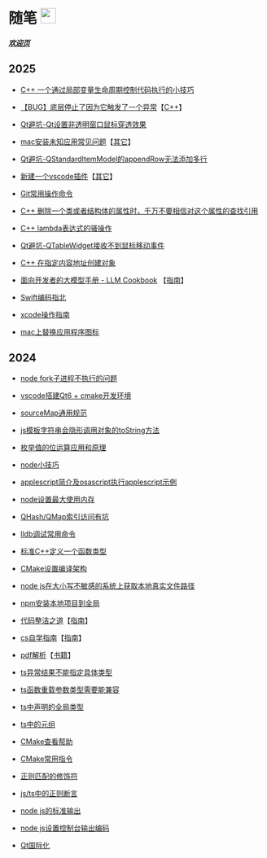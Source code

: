 # 随笔 <img src="static/avat.png" height="30px" width="30px">

##### [欢迎页]()

## 2025

* [C++ 一个通过局部变量生命周期控制代码执行的小技巧](Cpp/control_code_execution_by_local_var_life_cycle.md)

* [【BUG】底层停止了因为它触发了一个异常](Cpp/bug_exception.md)【[C++](Cpp/README.md)】

* [Qt避坑-Qt设置非透明窗口鼠标穿透效果](Qt/set_window_mouse_transparent.md)

* [mac安装未知应用常见问题](Other/mac_install_unknown_app.md)【[其它](Other/README.md)】

* [Qt避坑-QStandardItemModel的appendRow无法添加多行](Qt/qstandarditemmodel_appendrow.md)

* [新建一个vscode插件](Other/vscode_plugin.md)【[其它](Other/README.md)】

* [Git常用操作命令](Git/Command.md)

* [C++ 删除一个类或者结构体的属性时，千万不要相信对这个属性的查找引用](Cpp/delete_class_attr.md)

* [C++ lambda表达式的骚操作](Cpp/lambda_666.md)

* [Qt避坑-QTableWidget接收不到鼠标移动事件](Qt/qtablewidget_no_mouse_move_event.md)

* [C++ 在指定内容地址创建对象](Cpp/Tips.md#C-在指定内容地址创建对象)

* [面向开发者的大模型手册 - LLM Cookbook](https://datawhalechina.github.io/llm-cookbook) 【[指南](Guides/README.md)】

* [Swift编码指北](Swift/README.md)

* [xcode操作指南](Other/xcode_operate_guide.md)

* [mac上替换应用程序图标](Other/mac_replace_app_icons.md)

## 2024

* [node fork子进程不执行的问题](Node/Tips.md#node-fork子进程不执行)

* [vscode搭建Qt6 + cmake开发环境](Qt/vscode_cmake_qt_6_dev_env_build.md)

* [sourceMap通用规范](JavaScript、TypeScript/source_map_general_rule.md)

* [js模板字符串会隐形调用对象的toString方法](JavaScript、TypeScript/template_string.md)

* [枚举值的位运算应用和原理](Other/EnumBit.md)

* [node小技巧](Node/Tips.md)

* [applescript简介及osascript执行applescript示例](OSAScript/AppleScript/README.md)

* [node设置最大使用内存](Node/set_max_memery_size.md)

* [QHash/QMap索引访问有坑](Qt/qhash_or_qmap_visit_error.md)

* [lldb调试常用命令](Other/lldb_command.md)

* [标准C++定义一个函数类型](Cpp/define_function_type.md)

* [CMake设置编译架构](CMake/cmake_set_arch.md)

* [node js在大小写不敏感的系统上获取本地真实文件路径](Node/get_local_real_path.md)

* [npm安装本地项目到全局](Npm/npm_install_local_project.md)

* [代码整洁之道](Guides/Clean-Code-Notes-master/README.md)【[指南](Guides/README.md)】

* [cs自学指南](https://csdiy.wiki/)【[指南](Guides/README.md)】

* [pdf解析](Guides/PDF-Explained-master/README.md)【[书籍](Guides/README.md)】

* [ts异常结果不能指定具体类型](JavaScript、TypeScript/ts_exception_result_type.md)

* [ts函数重载参数类型需要能兼容](JavaScript、TypeScript/ts_method_overload_type_need_compatible.md)

* [ts中声明的全局类型](JavaScript、TypeScript/ts_global_type.md)

* [ts中的元组](JavaScript、TypeScript/ts_tuple.md)

<!-- * vscode安装rust环境 TODO -->

* [CMake查看帮助](CMake/cmake_help.md)

* [CMake常用指令](CMake/cmake_commands.md)

<!-- * [CMake常用内置变量](CMake/cmake_variables.md) TODO -->

* [正则匹配的修饰符](RegExpression/match_modifier.md)

* [js/ts中的正则断言](RegExpression/assertions_in_js-ts.md)

* [node js的标准输出](Node/stdout.md)

* [node js设置控制台输出编码](Node/stdout_console_encode.md)

* [Qt国际化](Qt/qt_localized.md)

<!-- * [音标](English/phonetic.md) -->

<!-- * [语法体系](English/program.md) -->

<!-- * [3500高考词汇](English/words.md) -->
